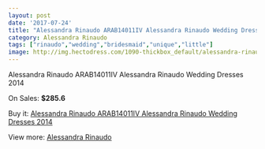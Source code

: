 ```yaml
---
layout: post
date: '2017-07-24'
title: "Alessandra Rinaudo ARAB14011IV Alessandra Rinaudo Wedding Dresses 2014"
category: Alessandra Rinaudo
tags: ["rinaudo","wedding","bridesmaid","unique","little"]
image: http://img.hectodress.com/1090-thickbox_default/alessandra-rinaudo-arab14011iv-alessandra-rinaudo-wedding-dresses-2014.jpg
---
```

Alessandra Rinaudo ARAB14011IV Alessandra Rinaudo Wedding Dresses 2014

On Sales: **$285.6**
<a href="https://www.hectodress.com/alessandra-rinaudo/669-alessandra-rinaudo-arab14011iv-alessandra-rinaudo-wedding-dresses-2014.html"><amp-img layout="responsive" width="600" height="600" src="//img.hectodress.com/1090-thickbox_default/alessandra-rinaudo-arab14011iv-alessandra-rinaudo-wedding-dresses-2014.jpg" alt="Alessandra Rinaudo ARAB14011IV Alessandra Rinaudo Wedding Dresses 2014 0" /></a>
<a href="https://www.hectodress.com/alessandra-rinaudo/669-alessandra-rinaudo-arab14011iv-alessandra-rinaudo-wedding-dresses-2014.html"><amp-img layout="responsive" width="600" height="600" src="//img.hectodress.com/1092-thickbox_default/alessandra-rinaudo-arab14011iv-alessandra-rinaudo-wedding-dresses-2014.jpg" alt="Alessandra Rinaudo ARAB14011IV Alessandra Rinaudo Wedding Dresses 2014 1" /></a>
<a href="https://www.hectodress.com/alessandra-rinaudo/669-alessandra-rinaudo-arab14011iv-alessandra-rinaudo-wedding-dresses-2014.html"><amp-img layout="responsive" width="600" height="600" src="//img.hectodress.com/1091-thickbox_default/alessandra-rinaudo-arab14011iv-alessandra-rinaudo-wedding-dresses-2014.jpg" alt="Alessandra Rinaudo ARAB14011IV Alessandra Rinaudo Wedding Dresses 2014 2" /></a>

Buy it: [Alessandra Rinaudo ARAB14011IV Alessandra Rinaudo Wedding Dresses 2014](https://www.hectodress.com/alessandra-rinaudo/669-alessandra-rinaudo-arab14011iv-alessandra-rinaudo-wedding-dresses-2014.html "Alessandra Rinaudo ARAB14011IV Alessandra Rinaudo Wedding Dresses 2014")

View more: [Alessandra Rinaudo](https://www.hectodress.com/9-alessandra-rinaudo "Alessandra Rinaudo")